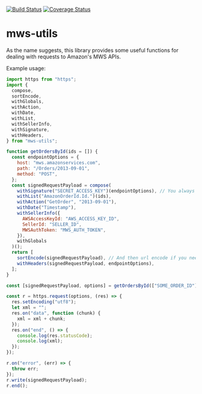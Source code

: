 [![Build Status](https://travis-ci.org/milyord/mws-utils.svg?branch=master)](https://travis-ci.org/milyord/mws-utils)
[![Coverage Status](https://coveralls.io/repos/github/milyord/mws-utils/badge.svg?branch=master)](https://coveralls.io/github/milyord/mws-utils?branch=master)

# mws-utils

As the name suggests, this library provides some useful functions for dealing with requests to Amazon's MWS APIs.

Example usage:

```js
import https from "https";
import {
  compose,
  sortEncode,
  withGlobals,
  withAction,
  withDate,
  withList,
  withSellerInfo,
  withSignature,
  withHeaders,
} from "mws-utils";

function getOrdersById(ids = []) {
  const endpointOptions = {
    host: "mws.amazonservices.com",
    path: "/Orders/2013-09-01",
    method: "POST",
  };
  const signedRequestPayload = compose(
    withSignature("SECRET_ACCESS_KEY")(endpointOptions), // You always want to sign last
    withList("AmazonOrderId.Id.")(ids),
    withAction("GetOrder", "2013-09-01"),
    withDate("Timestamp"),
    withSellerInfo({
      AWSAccessKeyId: "AWS_ACCESS_KEY_ID",
      SellerId: "SELLER_ID",
      MWSAuthToken: "MWS_AUTH_TOKEN",
    }),
    withGlobals
  )();
  return [
    sortEncode(signedRequestPayload), // And then url encode if you need to
    withHeaders(signedRequestPayload, endpointOptions),
  ];
}

const [signedRequestPayload, options] = getOrdersById(["SOME_ORDER_ID"]);

const r = https.request(options, (res) => {
  res.setEncoding("utf8");
  let xml = "";
  res.on("data", function (chunk) {
    xml = xml + chunk;
  });
  res.on("end", () => {
    console.log(res.statusCode);
    console.log(xml);
  });
});

r.on("error", (err) => {
  throw err;
});
r.write(signedRequestPayload);
r.end();
```
